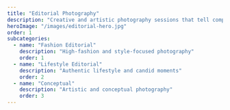 ```yaml
---
title: "Editorial Photography"
description: "Creative and artistic photography sessions that tell compelling visual stories"
heroImage: "/images/editorial-hero.jpg"
order: 1
subcategories:
  - name: "Fashion Editorial"
    description: "High-fashion and style-focused photography"
    order: 1
  - name: "Lifestyle Editorial"
    description: "Authentic lifestyle and candid moments"
    order: 2
  - name: "Conceptual"
    description: "Artistic and conceptual photography"
    order: 3
---
```


